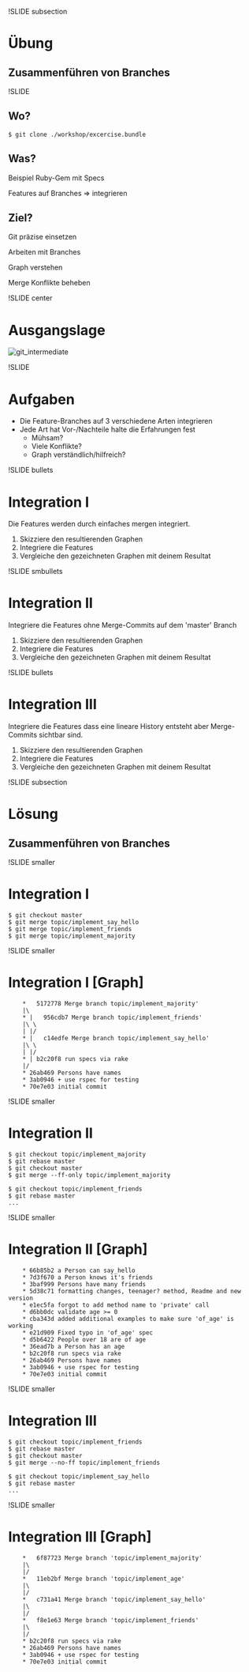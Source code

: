 !SLIDE subsection
# Übung #
## Zusammenführen von Branches ##

!SLIDE
## Wo? ##
    $ git clone ./workshop/excercise.bundle

## Was? ##
Beispiel Ruby-Gem mit Specs

Features auf Branches => integrieren

## Ziel? ##
Git präzise einsetzen

Arbeiten mit Branches

Graph verstehen

Merge Konflikte beheben

!SLIDE center
# Ausgangslage #
![git_intermediate](ausgangslage.png)

!SLIDE
# Aufgaben #
* Die Feature-Branches auf 3 verschiedene Arten integrieren
* Jede Art hat Vor-/Nachteile halte die Erfahrungen fest
  * Mühsam?
  * Viele Konflikte?
  * Graph verständlich/hilfreich?

!SLIDE bullets
# Integration I #

Die Features werden durch einfaches mergen integriert.

1. Skizziere den resultierenden Graphen
1. Integriere die Features
1. Vergleiche den gezeichneten Graphen mit deinem Resultat

!SLIDE smbullets
# Integration II #

Integriere die Features ohne Merge-Commits auf dem 'master' Branch

1. Skizziere den resultierenden Graphen
1. Integriere die Features
1. Vergleiche den gezeichneten Graphen mit deinem Resultat

!SLIDE bullets
# Integration III #

Integriere die Features dass eine lineare History entsteht aber
Merge-Commits sichtbar sind.

1. Skizziere den resultierenden Graphen
1. Integriere die Features
1. Vergleiche den gezeichneten Graphen mit deinem Resultat

!SLIDE subsection
# Lösung #
## Zusammenführen von Branches ##

!SLIDE smaller
# Integration I #

    $ git checkout master
    $ git merge topic/implement_say_hello
    $ git merge topic/implement_friends
    $ git merge topic/implement_majority

!SLIDE smaller
# Integration I [Graph] #
        *   5172778 Merge branch topic/implement_majority'
        |\
        * |   956cdb7 Merge branch topic/implement_friends'
        |\ \
        | |/
        * |   c14edfe Merge branch topic/implement_say_hello'
        |\ \
        | |/
        * | b2c20f8 run specs via rake
        |/
        * 26ab469 Persons have names
        * 3ab0946 + use rspec for testing
        * 70e7e03 initial commit

!SLIDE smaller
# Integration II #

    $ git checkout topic/implement_majority
    $ git rebase master
    $ git checkout master
    $ git merge --ff-only topic/implement_majority

    $ git checkout topic/implement_friends
    $ git rebase master
    ...

!SLIDE smaller
# Integration II [Graph] #

        * 66b85b2 a Person can say_hello
        * 7d3f670 a Person knows it's friends
        * 3baf999 Persons have many friends
        * 5d38c71 formatting changes, teenager? method, Readme and new version
        * e1ec5fa forgot to add method name to 'private' call
        * d6bb0dc validate age >= 0
        * cba343d added additional examples to make sure 'of_age' is working
        * e21d909 Fixed typo in 'of_age' spec
        * d5b6422 People over 18 are of age
        * 36ead7b a Person has an age
        * b2c20f8 run specs via rake
        * 26ab469 Persons have names
        * 3ab0946 + use rspec for testing
        * 70e7e03 initial commit

!SLIDE smaller
# Integration III #

    $ git checkout topic/implement_friends
    $ git rebase master
    $ git checkout master
    $ git merge --no-ff topic/implement_friends

    $ git checkout topic/implement_say_hello
    $ git rebase master
    ...

!SLIDE smaller
# Integration III [Graph] #

        *   6f87723 Merge branch 'topic/implement_majority'
        |\
        |/
        *   11eb2bf Merge branch 'topic/implement_age'
        |\
        |/
        *   c731a41 Merge branch 'topic/implement_say_hello'
        |\
        |/
        *   f8e1e63 Merge branch 'topic/implement_friends'
        |\
        |/
        * b2c20f8 run specs via rake
        * 26ab469 Persons have names
        * 3ab0946 + use rspec for testing
        * 70e7e03 initial commit
